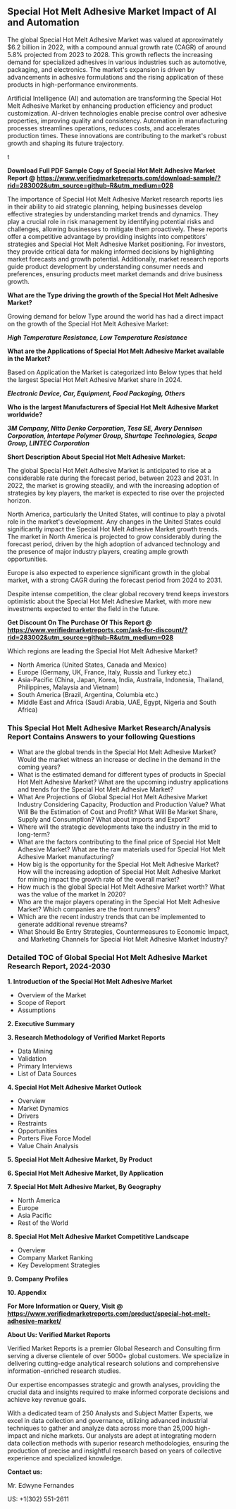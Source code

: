 <h2>Special Hot Melt Adhesive Market Impact of AI and Automation</h2><p>The global Special Hot Melt Adhesive Market was valued at approximately $6.2 billion in 2022, with a compound annual growth rate (CAGR) of around 5.8% projected from 2023 to 2028. This growth reflects the increasing demand for specialized adhesives in various industries such as automotive, packaging, and electronics. The market's expansion is driven by advancements in adhesive formulations and the rising application of these products in high-performance environments.</p><p>Artificial Intelligence (AI) and automation are transforming the Special Hot Melt Adhesive Market by enhancing production efficiency and product customization. AI-driven technologies enable precise control over adhesive properties, improving quality and consistency. Automation in manufacturing processes streamlines operations, reduces costs, and accelerates production times. These innovations are contributing to the market's robust growth and shaping its future trajectory.</p>t</p><p id="" class=""><strong>Download Full PDF Sample Copy of Special Hot Melt Adhesive Market Report @ <a href="https://www.verifiedmarketreports.com/download-sample/?rid=283002&utm_source=github-R&utm_medium=028" target="_blank">https://www.verifiedmarketreports.com/download-sample/?rid=283002&utm_source=github-R&utm_medium=028</a></strong></p><p>The importance of&nbsp;Special Hot Melt Adhesive Market research reports lies in their ability to aid strategic planning, helping businesses develop effective strategies by understanding market trends and dynamics. They play a crucial role in risk management by identifying potential risks and challenges, allowing businesses to mitigate them proactively. These reports offer a competitive advantage by providing insights into competitors' strategies and Special Hot Melt Adhesive Market positioning. For investors, they provide critical data for making informed decisions by highlighting market forecasts and growth potential. Additionally, market research reports guide product development by understanding consumer needs and preferences, ensuring products meet market demands and drive business growth.</p><p><strong>What are the&nbsp;Type driving the growth of the Special Hot Melt Adhesive Market?</strong></p><p id="" class="">Growing demand for below Type around the world has had a direct impact on the growth of the Special Hot Melt Adhesive Market:</p><em><strong>High Temperature Resistance, Low Temperature Resistance</strong></em></p><strong>What are the&nbsp;Applications&nbsp;of Special Hot Melt Adhesive Market available in the Market?</strong></p><p id="" class="">Based on Application the Market is categorized into Below types that held the largest Special Hot Melt Adhesive Market share In 2024.</p><em><strong>Electronic Device, Car, Equipment, Food Packaging, Others</strong></em></p><strong>Who is the largest Manufacturers of Special Hot Melt Adhesive Market worldwide?</strong></p><p><em><strong>3M Company, Nitto Denko Corporation, Tesa SE, Avery Dennison Corporation, Intertape Polymer Group, Shurtape Technologies, Scapa Group, LINTEC Corporation</strong></em></p><p id="" class=""><strong>Short Description About Special Hot Melt Adhesive Market:</strong></p><p>The global Special Hot Melt Adhesive Market is anticipated to rise at a considerable rate during the forecast period, between 2023 and 2031. In 2022, the market is growing steadily, and with the increasing adoption of strategies by key players, the market is expected to rise over the projected horizon.</p><p>North America, particularly the United States, will continue to play a pivotal role in the market's development. Any changes in the United States could significantly impact the Special Hot Melt Adhesive Market growth trends. The market in North America is projected to grow considerably during the forecast period, driven by the high adoption of advanced technology and the presence of major industry players, creating ample growth opportunities.</p><p>Europe is also expected to experience significant growth in the global market, with a strong CAGR during the forecast period from 2024 to 2031.</p><p>Despite intense competition, the clear global recovery trend keeps investors optimistic about the Special Hot Melt Adhesive Market, with more new investments expected to enter the field in the future.</p><p id="" class=""><strong>Get Discount On The Purchase Of This Report @ <a href="https://www.verifiedmarketreports.com/ask-for-discount/?rid=283002&utm_source=github-R&utm_medium=028" target="_blank">https://www.verifiedmarketreports.com/ask-for-discount/?rid=283002&utm_source=github-R&utm_medium=028</a></strong></p>Which regions are leading the Special Hot Melt Adhesive Market?</p><ul><li>North America (United States, Canada and Mexico)</li><li>Europe (Germany, UK, France, Italy, Russia and Turkey etc.)</li><li>Asia-Pacific (China, Japan, Korea, India, Australia, Indonesia, Thailand, Philippines, Malaysia and Vietnam)</li><li>South America (Brazil, Argentina, Columbia etc.)</li><li>Middle East and Africa (Saudi Arabia, UAE, Egypt, Nigeria and South Africa)</li></ul><h3 id="" class="">This Special Hot Melt Adhesive Market Research/Analysis Report Contains Answers to your following Questions</h3><ul><li>What are the global trends in the Special Hot Melt Adhesive Market? Would the market witness an increase or decline in the demand in the coming years?</li><li>What is the estimated demand for different types of products in Special Hot Melt Adhesive Market? What are the upcoming industry applications and trends for the Special Hot Melt Adhesive Market?</li><li>What Are Projections of Global Special Hot Melt Adhesive Market Industry Considering Capacity, Production and Production Value? What Will Be the Estimation of Cost and Profit? What Will Be Market Share, Supply and Consumption? What about imports and Export?</li><li>Where will the strategic developments take the industry in the mid to long-term?</li><li>What are the factors contributing to the final price of Special Hot Melt Adhesive Market? What are the raw materials used for Special Hot Melt Adhesive Market manufacturing?</li><li>How big is the opportunity for the Special Hot Melt Adhesive Market? How will the increasing adoption of Special Hot Melt Adhesive Market for mining impact the growth rate of the overall market?</li><li>How much is the global Special Hot Melt Adhesive Market worth? What was the value of the market In 2020?</li><li>Who are the major players operating in the Special Hot Melt Adhesive Market? Which companies are the front runners?</li><li>Which are the recent industry trends that can be implemented to generate additional revenue streams?</li><li>What Should Be Entry Strategies, Countermeasures to Economic Impact, and Marketing Channels for Special Hot Melt Adhesive Market Industry?</li></ul><h3 id="" class="">Detailed TOC of Global Special Hot Melt Adhesive Market Research Report, 2024-2030</h3><p id="" class=""><strong>1. Introduction of the Special Hot Melt Adhesive Market</strong></p><ul><li>Overview of the Market</li><li>Scope of Report</li><li>Assumptions</li></ul><p id="" class=""><strong>2. Executive Summary</strong></p><p id="" class=""><strong>3. Research Methodology of Verified Market Reports</strong></p><ul><li>Data Mining</li><li>Validation</li><li>Primary Interviews</li><li>List of Data Sources</li></ul><p id="" class=""><strong>4. Special Hot Melt Adhesive Market Outlook</strong></p><ul><li>Overview</li><li>Market Dynamics</li><li>Drivers</li><li>Restraints</li><li>Opportunities</li><li>Porters Five Force Model</li><li>Value Chain Analysis</li></ul><p id="" class=""><strong>5. Special Hot Melt Adhesive Market, By Product</strong></p><p id="" class=""><strong>6. Special Hot Melt Adhesive Market, By Application</strong></p><p id="" class=""><strong>7. Special Hot Melt Adhesive Market, By Geography</strong></p><ul><li>North America</li><li>Europe</li><li>Asia Pacific</li><li>Rest of the World</li></ul><p id="" class=""><strong>8. Special Hot Melt Adhesive Market Competitive Landscape</strong></p><ul><li>Overview</li><li>Company Market Ranking</li><li>Key Development Strategies</li></ul><p id="" class=""><strong>9. Company Profiles</strong></p><p id="" class=""><strong>10. Appendix</strong></p><p id="" class=""><strong>For More Information or Query, Visit @ <a href="https://www.verifiedmarketreports.com/product/special-hot-melt-adhesive-market/" target="_blank">https://www.verifiedmarketreports.com/product/special-hot-melt-adhesive-market/</a></strong></p><p id="" class=""><strong>About Us: Verified Market Reports</strong></p><p id="" class="">Verified Market Reports is a premier Global Research and Consulting firm serving a diverse clientele of over 5000+ global customers. We specialize in delivering cutting-edge analytical research solutions and comprehensive information-enriched research studies.</p><p id="" class="">Our expertise encompasses strategic and growth analyses, providing the crucial data and insights required to make informed corporate decisions and achieve key revenue goals.</p><p id="" class="">With a dedicated team of 250 Analysts and Subject Matter Experts, we excel in data collection and governance, utilizing advanced industrial techniques to gather and analyze data across more than 25,000 high-impact and niche markets. Our analysts are adept at integrating modern data collection methods with superior research methodologies, ensuring the production of precise and insightful research based on years of collective experience and specialized knowledge.</p><p id="" class=""><strong>Contact us:</strong></p><p id="" class="">Mr. Edwyne Fernandes</p><p id="" class="">US: +1(302) 551-2611</p>
